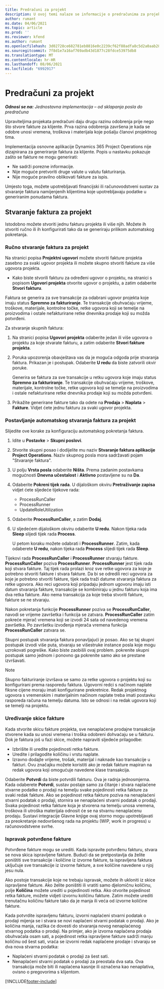 ```yaml
---
title: Predračuni za projekt
description: U ovoj temi nalaze se informacije o predračunima za projekt u aplikaciji Project Operations.
author: rumant
ms.date: 04/06/2021
ms.topic: article
ms.prod: ''
ms.reviewer: kfend
ms.author: rumant
ms.openlocfilehash: 3d02728ce682781eb8816e0c2239cf62f88adfa8c5d2a0aab280be053c2a5ae6
ms.sourcegitcommit: 7f8d1e7a16af769adb43d1877c28fdce53975db8
ms.translationtype: MT
ms.contentlocale: hr-HR
ms.lasthandoff: 08/06/2021
ms.locfileid: "6992917"
---
```

# <a name="proforma-project-pnvoices"></a>Predračuni za projekt

_**Odnosi se na:** Jednostavna implementacija – od sklapanja posla do predračuna_

Upraviteljima projekata predračuni daju drugu razinu odobrenja prije nego što stvore fakture za klijente. Prva razina odobrenja završena je kada se odobre unosi vremena, troškova i materijala koje pošalju članovi projektnog tima.

Implementacija osnovne aplikacije Dynamics 365 Project Operations nije dizajnirana za generiranje faktura za klijente. Popis u nastavku pokazuje zašto se fakture ne mogu generirati:

- Ne sadrži porezne informacije.
- Nije moguće pretvoriti druge valute u valutu fakturiranja.
- Nije moguće pravilno oblikovati fakture za ispis.

Umjesto toga, možete upotrebljavati financijski ili računovodstveni sustav za stvaranje faktura namijenjenih klijentima koje upotrebljavaju podatke u generiranim ponudama faktura.

## <a name="creating-project-invoices"></a>Stvaranje faktura za projekt

Istodobno možete stvoriti jednu fakturu projekta ili više njih. Možete ih stvoriti ručno ili ih konfigurirati tako da se generiraju prilikom automatskog pokretanja.

### <a name="manually-create-project-invoices"></a>Ručno stvaranje faktura za projekt 

Na stranici popisa **Projektni ugovori** možete stvoriti fakture projekta zasebno za svaki ugovor projekta ili možete skupno stvoriti fakture za više ugovora projekta.

   - Kako biste stvorili fakturu za određeni ugovor o projektu, na stranici s popisom **Ugovori projekta** otvorite ugovor o projektu, a zatim odaberite **Stvori fakturu**.

   Faktura se generira za sve transakcije za odabrani ugovor projekta koje imaju status **Spremno za fakturiranje**. Te transakcije obuhvaćaju vrijeme, troškove, materijale, kontrolne točke, retke ugovora koji se temelje na proizvodima i ostale nefakturirane retke dnevnika prodaje koji su možda potvrđeni.

Za stvaranje skupnih faktura:

1. Na stranici popisa **Ugovori projekta** odaberite jedan ili više ugovora o projektu za koje stvarate fakturu, a zatim odaberite **Stvori fakture projekta**.
2. Poruka upozorenja obavještava vas da je moguća odgoda prije stvaranja faktura. Prikazan je i postupak. Odaberite **U redu** da biste zatvorili okvir poruke.

   Generira se faktura za sve transakcije u retku ugovora koje imaju status **Spremno za fakturiranje**. Te transakcije obuhvaćaju vrijeme, troškove, materijale, kontrolne točke, retke ugovora koji se temelje na proizvodima i ostale nefakturirane retke dnevnika prodaje koji su možda potvrđeni.

3. Prikažite generirane fakture tako da odete na **Prodaja** \> **Naplata** \> **Fakture**. Vidjet ćete jednu fakturu za svaki ugovor projekta.

### <a name="set-up-automated-creation-of-project-invoices"></a>Postavljanje automatskog stvaranja faktura za projekt 

Slijedite ove korake za konfiguraciju automatskog pokretanja faktura.

1. Idite u **Postavke** \> **Skupni poslovi**.
2. Stvorite skupni posao i dodijelite mu naziv **Stvaranje faktura aplikacije Project Operations**. Naziv skupnog posla mora sadržavati pojam "Stvaranje faktura".
3. U polju **Vrsta posla** odaberite **Ništa**. Prema zadanim postavkama mogućnosti **Dnevna učestalost** i **Aktivno** postavljene su na **Da**.
4. Odaberite **Pokreni tijek rada**. U dijaloškom okviru **Pretraživanje zapisa** vidjet ćete sljedeće tijekove rada:

    - ProcessRunCaller
    - ProcessRunner
    - UpdateRoleUtilization

5. Odaberite **ProcessRunCaller**, a zatim **Dodaj**.
6. U sljedećem dijaloškom okviru odaberite **U redu**. Nakon tijeka rada **Sleep** slijedi tijek rada **Process**.

    U petom koraku možete odabrati i **ProcessRunner**. Zatim, kada odaberete **U redu**, nakon tijeka rada **Process** slijedi tijek rada **Sleep**.

Tijekovi rada **ProcessRunCaller** i **ProcessRunner** stvaraju fakture. **ProcessRunCaller** poziva **ProcessRunner**. **ProcessRunner** jest tijek rada koji stvara fakture. Taj tijek rada prolazi kroz sve retke ugovora za koje je potrebno stvoriti fakture i stvara fakture. Da bi se odredili reci ugovora za koje je potrebno stvoriti fakture, tijek rada traži datume stvaranja faktura za retke ugovora. Ako reci ugovora koji pripadaju jednom ugovoru imaju isti datum stvaranja fakture, transakcije se kombiniraju u jednu fakturu koja ima dva retka fakture. Ako nema transakcija za koje treba stvoriti fakture, fakture se ne stvaraju.

Nakon pokretanja funkcije **ProcessRunner** poziva se **ProcessRunCaller**, navodi se vrijeme završetka i funkcija se zatvara. **ProcessRunCaller** zatim pokreće mjerač vremena koji se izvodi 24 sata od navedenog vremena završetka. Po završetku izvođenja mjerača vremena funkcija **ProcessRunCaller** zatvara se.

Skupni postupak stvaranja faktura ponavljajući je posao. Ako se taj skupni postupak izvodi više puta, stvaraju se višestruke instance posla koje mogu uzrokovati pogreške. Kako biste zaobišli ovaj problem. pokrenite skupni postupak samo jednom i ponovno ga pokrenite samo ako se prestane izvršavati.

> [!NOTE]
> Skupno fakturiranje izvršava se samo za retke ugovora o projektu koji su konfigurirani prema rasporedu faktura. Ugovorni redci s načinom naplate fiksne cijene moraju imati konfigurirane prekretnice. Redak projektnog ugovora s vremenskim i materijalnim načinom naplate treba imati postavku rasporeda računa na temelju datuma. Isto se odnosi i na redak ugovora koji se temelji na projektu.      
 
### <a name="edit-a-draft-invoice"></a>Uređivanje skice fakture

Kada stvorite skicu fakture projekta, sve nenaplaćene prodajne transakcije stvorene kada su unosi vremena i troška odobreni dohvaćaju se u fakturu. Dok je faktura još u fazi skice, možete napraviti sljedeće prilagodbe:

- Izbrišite ili uredite pojedinosti retka fakture.
- Uredite i prilagodite količinu i vrstu naplate.
- Izravno dodajte vrijeme, trošak, materijal i naknade kao transakcije u fakturi. Ovu značajku možete koristiti ako je redak fakture mapiran na redak ugovora koji omogućuje navedene klase transakcija.

Odaberite **Potvrdi** da biste potvrdili fakturu. Ova je radnja jednosmjerna. Kada odaberete **Potvrdi**, sustav postaje samo za čitanje i stvara naplaćene stvarne podatke o prodaji na temelju svake pojedinosti retka fakture za svaki redak fakture. Ako se pojedinost retka fakture poziva na nenaplaćeni stvarni podatak o prodaji, stornira se nenaplaćeni stvarni podatak o prodaji. Svaka pojedinost retka fakture koja je stvorena na temelju unosa vremena, troškova ili utroška materijala odnosit će se na stvarnu nenaplaćenu prodaju. Sustavi integracije Glavne knjige ovaj storno mogu upotrebljavati za preokretanje nedovršenog rada na projektu (WIP, work in progress) u računovodstvene svrhe.

### <a name="correct-a-confirmed-invoice"></a>Ispravak potvrđene fakture

Potvrđene fakture mogu se urediti. Kada ispravite potvrđenu fakturu, stvara se nova skica ispravljene fakture. Budući da se pretpostavlja da želite poništiti sve transakcije i količine iz izvorne fakture, ta ispravljena faktura uključuje sve transakcije iz izvorne fakture, a sve količine navedene u njoj jesu nula.

Ako postoje transakcije koje ne trebaju ispravak, možete ih ukloniti iz skice ispravljene fakture. Ako želite poništiti ili vratiti samo djelomičnu količinu, polje **Količina** možete urediti u pojedinosti retka. Ako otvorite pojedinost retka fakture, možete vidjeti izvornu količinu fakture. Zatim možete urediti trenutačnu količinu fakture tako da je manja ili veća od izvorne količine fakture.

Kada potvrdite ispravljenu fakturu, izvorni naplaćeni stvarni podatak o prodaji mijenja se i stvara se novi naplaćeni stvarni podatak o prodaji. Ako je količina manja, razlika će dovesti do stvaranja novog nenaplaćenog stvarnog podatka o prodaji. Na primjer, ako je izvorna naplaćena prodaja obuhvaćala osam sati, a pojedinost retka ispravljene fakture sadrži manju količinu od šest sati, vraća se izvorni redak naplaćene prodaje i stvaraju se dva nova stvarna podatka:

- Naplaćeni stvarni podatak o prodaji za šest sati.
- Nenaplaćeni stvarni podatak o prodaji za preostala dva sata. Ova transakcija može biti ili naplaćena kasnije ili označena kao nenaplativa, ovisno o pregovorima s klijentom.



[!INCLUDE[footer-include](../../includes/footer-banner.md)]
